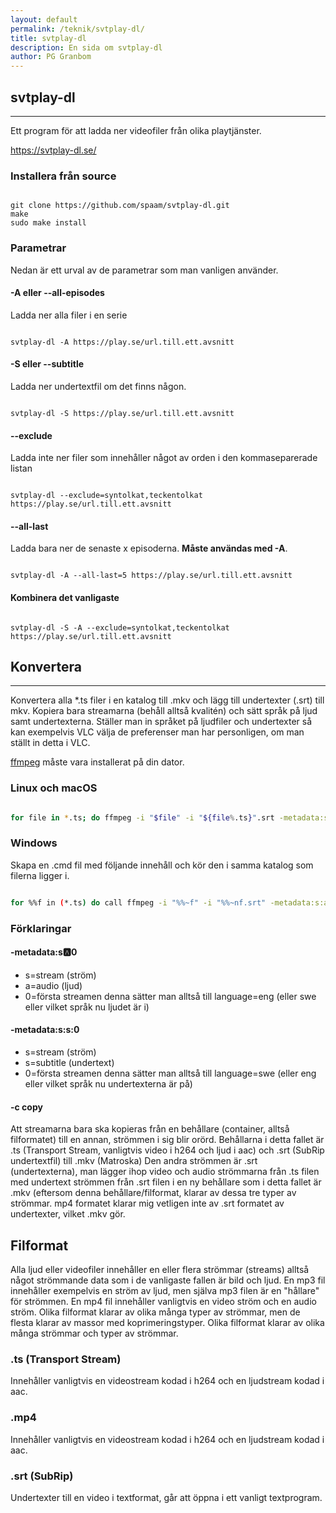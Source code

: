 ```yaml
---
layout: default
permalink: /teknik/svtplay-dl/
title: svtplay-dl
description: En sida om svtplay-dl
author: PG Granbom
---
```

<link rel="stylesheet" href="//cdnjs.cloudflare.com/ajax/libs/highlight.js/9.12.0/styles/default.min.css">

## svtplay-dl
---
Ett program för att ladda ner videofiler från olika playtjänster.

https://svtplay-dl.se/

### Installera från source
```shell

git clone https://github.com/spaam/svtplay-dl.git
make
sudo make install

```

### Parametrar
Nedan är ett urval av de parametrar som man vanligen använder.

#### -A eller --all-episodes
Ladda ner alla filer i en serie
```shell

svtplay-dl -A https://play.se/url.till.ett.avsnitt

```

#### -S eller --subtitle
Ladda ner undertextfil om det finns någon.
```shell

svtplay-dl -S https://play.se/url.till.ett.avsnitt

```

#### --exclude
Ladda inte ner filer som innehåller något av orden i den kommaseparerade listan
```shell

svtplay-dl --exclude=syntolkat,teckentolkat https://play.se/url.till.ett.avsnitt

```

#### --all-last
Ladda bara ner de senaste x episoderna. <strong>Måste användas med -A</strong>.
```shell

svtplay-dl -A --all-last=5 https://play.se/url.till.ett.avsnitt

```

#### Kombinera det vanligaste
```shell

svtplay-dl -S -A --exclude=syntolkat,teckentolkat https://play.se/url.till.ett.avsnitt

```

## Konvertera
---
Konvertera alla *.ts filer i en katalog till .mkv och lägg till undertexter (.srt) till mkv. Kopiera bara streamarna (behåll alltså kvalitén) och sätt språk på ljud samt undertexterna. Ställer man in språket på ljudfiler och undertexter så kan exempelvis VLC välja de preferenser man har personligen, om man ställt in detta i VLC.

<div class="alert alert-info" role="alert">
<a href="../ffmpeg/" class="alert-link">ffmpeg</a> måste vara installerat på din dator.
</div>

### Linux och macOS
```bash

for file in *.ts; do ffmpeg -i "$file" -i "${file%.ts}".srt -metadata:s:a:0 language=eng -metadata:s:s:0 language=swe -c copy "${file%.ts}".mkv; done

```

### Windows
Skapa en .cmd fil med följande innehåll och kör den i samma katalog som filerna ligger i.
```bash

for %%f in (*.ts) do call ffmpeg -i "%%~f" -i "%%~nf.srt" -metadata:s:a:0 language=eng -metadata:s:s:0 language=swe -c copy "%%~nf.mkv"

```

### Förklaringar
#### -metadata:s:a:0
* s=stream (ström)
* a=audio (ljud)
* 0=första streamen
denna sätter man alltså till language=eng (eller swe eller vilket språk nu ljudet är i)

#### -metadata:s:s:0
* s=stream (ström)
* s=subtitle (undertext)
* 0=första streamen
denna sätter man alltså till language=swe (eller eng eller vilket språk nu undertexterna är på)

#### -c copy
Att streamarna bara ska kopieras från en behållare (container, alltså filformatet) till en annan, strömmen i sig blir orörd. Behållarna i detta fallet är .ts (Transport Stream, vanligtvis video i h264 och ljud i aac) och .srt (SubRip undertextfil) till .mkv (Matroska)
Den andra strömmen är .srt (undertexterna), man lägger ihop video och audio strömmarna från .ts filen med undertext strömmen från .srt filen i en ny behållare som i detta fallet är .mkv (eftersom denna behållare/filformat, klarar av dessa tre typer av strömmar.
mp4 formatet klarar mig vetligen inte av .srt formatet av undertexter, vilket .mkv gör.

## Filformat
Alla ljud eller videofiler innehåller en eller flera strömmar (streams) alltså något strömmande data som i de vanligaste fallen är bild och ljud.
En mp3 fil innehåller exempelvis en ström av ljud, men själva mp3 filen är en &quot;hållare&quot; för strömmen.
En mp4 fil innehåller vanligtvis en video ström och en audio ström. Olika filformat klarar av olika många typer av strömmar, men de flesta klarar av massor med koprimeringstyper.
Olika filformat klarar av olika många strömmar och typer av strömmar.

### .ts (Transport Stream)
Innehåller vanligtvis en videostream kodad i h264 och en ljudstream kodad i aac.

### .mp4
Innehåller vanligtvis en videostream kodad i h264 och en ljudstream kodad i aac.

### .srt (SubRip)
Undertexter till en video i textformat, går att öppna i ett vanligt textprogram.
